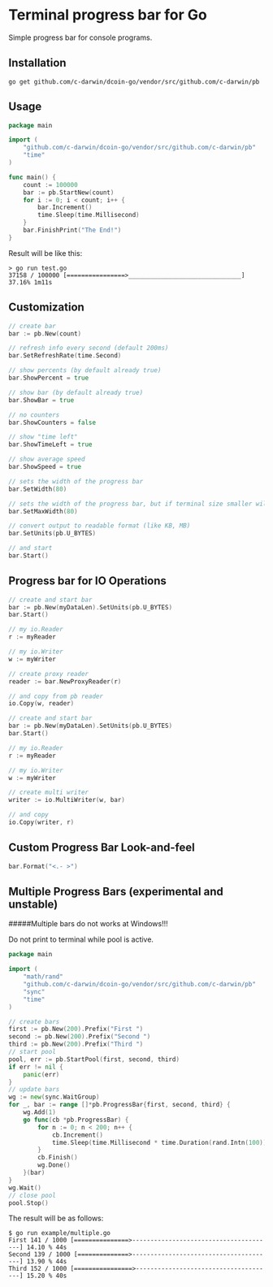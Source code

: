# Terminal progress bar for Go  

Simple progress bar for console programs. 
    

## Installation

```
go get github.com/c-darwin/dcoin-go/vendor/src/github.com/c-darwin/pb
```   

## Usage   

```Go
package main

import (
	"github.com/c-darwin/dcoin-go/vendor/src/github.com/c-darwin/pb"
	"time"
)

func main() {
	count := 100000
	bar := pb.StartNew(count)
	for i := 0; i < count; i++ {
		bar.Increment()
		time.Sleep(time.Millisecond)
	}
	bar.FinishPrint("The End!")
}

```

Result will be like this:

```
> go run test.go
37158 / 100000 [================>_______________________________] 37.16% 1m11s
```

## Customization

```Go  
// create bar
bar := pb.New(count)

// refresh info every second (default 200ms)
bar.SetRefreshRate(time.Second)

// show percents (by default already true)
bar.ShowPercent = true

// show bar (by default already true)
bar.ShowBar = true

// no counters
bar.ShowCounters = false

// show "time left"
bar.ShowTimeLeft = true

// show average speed
bar.ShowSpeed = true

// sets the width of the progress bar
bar.SetWidth(80)

// sets the width of the progress bar, but if terminal size smaller will be ignored
bar.SetMaxWidth(80)

// convert output to readable format (like KB, MB)
bar.SetUnits(pb.U_BYTES)

// and start
bar.Start()
``` 

## Progress bar for IO Operations

```go
// create and start bar
bar := pb.New(myDataLen).SetUnits(pb.U_BYTES)
bar.Start()

// my io.Reader
r := myReader

// my io.Writer
w := myWriter

// create proxy reader
reader := bar.NewProxyReader(r)

// and copy from pb reader
io.Copy(w, reader)

```

```go
// create and start bar
bar := pb.New(myDataLen).SetUnits(pb.U_BYTES)
bar.Start()

// my io.Reader
r := myReader

// my io.Writer
w := myWriter

// create multi writer
writer := io.MultiWriter(w, bar)

// and copy
io.Copy(writer, r)
```

## Custom Progress Bar Look-and-feel

```go
bar.Format("<.- >")
```

## Multiple Progress Bars (experimental and unstable)

#####Multiple bars do not works at Windows!!!

Do not print to terminal while pool is active.

```go
package main

import (
    "math/rand"
    "github.com/c-darwin/dcoin-go/vendor/src/github.com/c-darwin/pb"
    "sync"
    "time"
)

// create bars
first := pb.New(200).Prefix("First ")
second := pb.New(200).Prefix("Second ")
third := pb.New(200).Prefix("Third ")
// start pool
pool, err := pb.StartPool(first, second, third)
if err != nil {
	panic(err)
}
// update bars
wg := new(sync.WaitGroup)
for _, bar := range []*pb.ProgressBar{first, second, third} {
	wg.Add(1)
	go func(cb *pb.ProgressBar) {
		for n := 0; n < 200; n++ {
			cb.Increment()
			time.Sleep(time.Millisecond * time.Duration(rand.Intn(100)))
		}
		cb.Finish()
		wg.Done()
	}(bar)
}
wg.Wait()
// close pool
pool.Stop()
```

The result will be as follows:

```
$ go run example/multiple.go 
First 141 / 1000 [===============>---------------------------------------] 14.10 % 44s
Second 139 / 1000 [==============>---------------------------------------] 13.90 % 44s
Third 152 / 1000 [================>--------------------------------------] 15.20 % 40s
```
